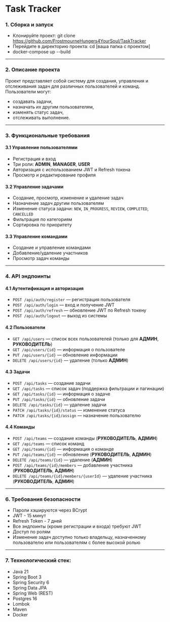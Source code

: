 # Task Tracker

### 1. Сборка и запуск
   - Клонируйте проект: git clone https://github.com/FrostmourneHungers4YourSoul/TaskTracker
   - Перейдите в директорию проекта: cd [ваша папка с проектом]
   - docker-compose up --build
---

### 2. Описание проекта

Проект представляет собой систему для создания, управления и отслеживания задач для различных пользователей и команд. Пользователи могут:

* создавать задачи,
* назначать их другим пользователям,
* изменять статус задач,
* отслеживать выполнение.

---

### 3. Функциональные требования

#### 3.1 Управление пользователями

* Регистрация и вход
* Три роли: **ADMIN**, **MANAGER**, **USER**
* Авторизация с использованием JWT и Refresh токена
* Просмотр и редактирование профиля

#### 3.2 Управление задачами

* Создание, просмотр, изменение и удаление задач
* Назначение задач другим пользователям
* Изменение статуса задачи:
  `NEW`, `IN_PROGRESS`, `REVIEW`, `COMPLETED`, `CANCELLED`
* Фильтрация по категориям
* Сортировка по приоритету

#### 3.3 Управление командами

* Создание и управление командами
* Добавление/удаление участников
* Просмотр задач команды

---

### 4. API эндпоинты

#### 4.1 Аутентификация и авторизация

* `POST /api/auth/register` — регистрация пользователя
* `POST /api/auth/login` — вход и получение JWT
* `POST /api/auth/refresh` — обновление JWT по Refresh токену
* `POST /api/auth/logout` — выход из системы

#### 4.2 Пользователи

* `GET /api/users` — список всех пользователей (только для **АДМИН**, **РУКОВОДИТЕЛЬ**)
* `GET /api/users/{id}` — информация о пользователе
* `PUT /api/users/{id}` — обновление информации
* `DELETE /api/users/{id}` — удаление (только **АДМИН**)

#### 4.3 Задачи

* `POST /api/tasks` — создание задачи
* `GET /api/tasks` — список задач (поддержка фильтрации и пагинации)
* `GET /api/tasks/{id}` — информация о задаче
* `PUT /api/tasks/{id}` — обновление задачи
* `DELETE /api/tasks/{id}` — удаление задачи
* `PATCH /api/tasks/{id}/status` — изменение статуса
* `PATCH /api/tasks/{id}/assign` — назначение пользователю

#### 4.4 Команды

* `POST /api/teams` — создание команды (**РУКОВОДИТЕЛЬ**, **АДМИН**)
* `GET /api/teams` — список команд
* `GET /api/teams/{id}` — информация о команде
* `PUT /api/teams/{id}` — обновление (**РУКОВОДИТЕЛЬ**, **АДМИН**)
* `DELETE /api/teams/{id}` — удаление (**АДМИН**)
* `POST /api/teams/{id}/members` — добавление участника (**РУКОВОДИТЕЛЬ**, **АДМИН**)
* `DELETE /api/teams/{id}/members/{userId}` — удаление участника (**РУКОВОДИТЕЛЬ**, **АДМИН**)

---

### 6. Требования безопасности

* Пароли хэшируются через BCrypt
* JWT - 15 минут
* Refresh Token - 7 дней
* Все эндпоинты (кроме регистрации и входа) требуют JWT
* Доступ по ролям
* Изменение задач доступно только владельцу, назначенному пользователю или пользователям с более высокой ролью

---

### 7. Технологический стек:
  - Java 21
  - Spring Boot 3
  - Spring Security 6
  - Spring Data JPA
  - Spring Web (REST)
  - Postgres 16
  - Lombok
  - Maven
  - Docker

